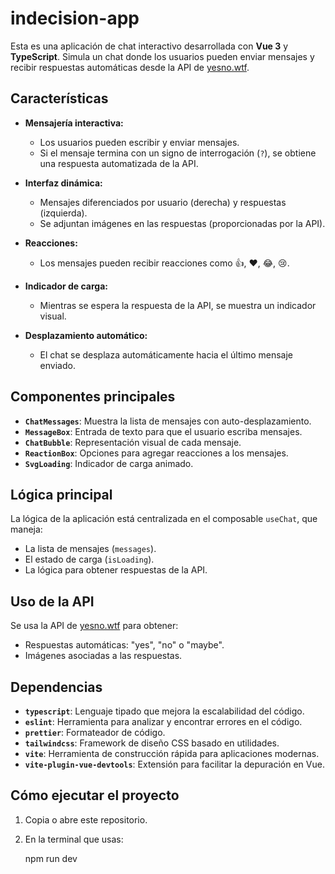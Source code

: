 # indecision-app

Esta es una aplicación de chat interactivo desarrollada con **Vue 3** y **TypeScript**. Simula un chat donde los usuarios pueden enviar mensajes y recibir respuestas automáticas desde la API de [yesno.wtf](https://yesno.wtf/api).

## Características

- **Mensajería interactiva:**

  - Los usuarios pueden escribir y enviar mensajes.
  - Si el mensaje termina con un signo de interrogación (`?`), se obtiene una respuesta automatizada de la API.

- **Interfaz dinámica:**

  - Mensajes diferenciados por usuario (derecha) y respuestas (izquierda).
  - Se adjuntan imágenes en las respuestas (proporcionadas por la API).

- **Reacciones:**

  - Los mensajes pueden recibir reacciones como 👍, ❤️, 😂, 😢.

- **Indicador de carga:**

  - Mientras se espera la respuesta de la API, se muestra un indicador visual.

- **Desplazamiento automático:**
  - El chat se desplaza automáticamente hacia el último mensaje enviado.

## Componentes principales

- **`ChatMessages`**: Muestra la lista de mensajes con auto-desplazamiento.
- **`MessageBox`**: Entrada de texto para que el usuario escriba mensajes.
- **`ChatBubble`**: Representación visual de cada mensaje.
- **`ReactionBox`**: Opciones para agregar reacciones a los mensajes.
- **`SvgLoading`**: Indicador de carga animado.

## Lógica principal

La lógica de la aplicación está centralizada en el composable `useChat`, que maneja:

- La lista de mensajes (`messages`).
- El estado de carga (`isLoading`).
- La lógica para obtener respuestas de la API.

## Uso de la API

Se usa la API de [yesno.wtf](https://yesno.wtf/api) para obtener:

- Respuestas automáticas: "yes", "no" o "maybe".
- Imágenes asociadas a las respuestas.

## Dependencias

- **`typescript`**: Lenguaje tipado que mejora la escalabilidad del código.
- **`eslint`**: Herramienta para analizar y encontrar errores en el código.
- **`prettier`**: Formateador de código.
- **`tailwindcss`**: Framework de diseño CSS basado en utilidades.
- **`vite`**: Herramienta de construcción rápida para aplicaciones modernas.
- **`vite-plugin-vue-devtools`**: Extensión para facilitar la depuración en Vue.

## Cómo ejecutar el proyecto

1. Copia o abre este repositorio.
2. En la terminal que usas:

   npm run dev
